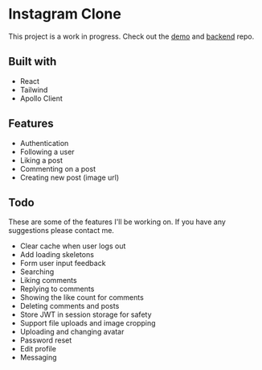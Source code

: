 # Instagram Clone

This project is a work in progress. Check out the [demo](https://instagram-murtvz.vercel.app/) and [backend](https://github.com/murtvz/instagram-server) repo.

## Built with

- React
- Tailwind
- Apollo Client

## Features

- Authentication
- Following a user
- Liking a post
- Commenting on a post
- Creating new post (image url)

## Todo

These are some of the features I'll be working on. If you have any suggestions please contact me.

- Clear cache when user logs out
- Add loading skeletons
- Form user input feedback
- Searching
- Liking comments
- Replying to comments
- Showing the like count for comments
- Deleting comments and posts
- Store JWT in session storage for safety
- Support file uploads and image cropping
- Uploading and changing avatar
- Password reset
- Edit profile
- Messaging
